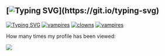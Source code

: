[![Typing SVG](https://readme-typing-svg.demolab.com?font=Comic+Neue&weight=900&size=30&pause=1000&color=FFC100&width=435&lines=HII+IM+CUNK!!!)](https://git.io/typing-svg)
---------------------------------------------------------------------------------------------------------------------------------------------------------------------------
[![Typing SVG](https://readme-typing-svg.demolab.com?font=Comic+Neue&weight=900&pause=1000&color=FFC100&width=435&lines=I+like%3A)](https://git.io/typing-svg)
<a href='https://github.com/shivamkapasia0' target="_blank"><img alt='vampires' src='https://img.shields.io/badge/vampires-100000?style=for-the-badge&logo=vampires&logoColor=000000&labelColor=d80303&color=d80303'/></a> <a href='https://github.com/shivamkapasia0' target="_blank"><img alt='clowns' src='https://img.shields.io/badge/clowns-100000?style=for-the-badge&logo=clowns&logoColor=000000&labelColor=FFBB00&color=FFBB00'/></a> <a href='https://github.com/shivamkapasia0' target="_blank"><img alt='vampires' src='https://img.shields.io/badge/VAMPIRE_CLOWNS-100000?style=for-the-badge&logo=vampires&logoColor=DA1E1E&labelColor=DD0F00&color=F04800'/></a>


How many times my profile has been viewed:

![](https://komarev.com/ghpvc/?username=cunkerion&color=yellow&style=for-the-badge)
<!--
**cunkerion/cunkerion** is a ✨ _special_ ✨ repository because its `README.md` (this file) appears on your GitHub profile.

Here are some ideas to get you started:

- 🔭 I’m currently working on ...
- 🌱 I’m currently learning ...
- 👯 I’m looking to collaborate on ...
- 🤔 I’m looking for help with ...
- 💬 Ask me about ...
- 📫 How to reach me: ...
- 😄 Pronouns: ...
- ⚡ Fun fact: ...
-->
